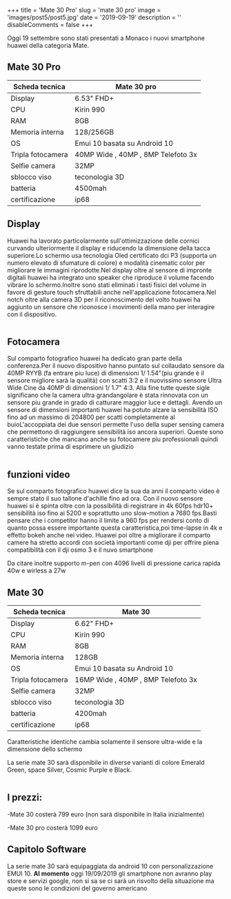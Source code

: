 +++ 
title = 'Mate 30 Pro' 
slug = 'mate 30 pro' 
image = 'images/post5/post5.jpg'
date = '2019-09-19'
description = '' 
disableComments = false
+++

Oggi 19 settembre sono stati presentati a Monaco i nuovi smartphone huawei della categoria Mate.

Mate 30 Pro
-----------

Scheda tecnica|**Mate 30 pro**
--------|----
Display| 6.53" FHD+
CPU|Kirin 990
RAM|8GB
Memoria interna|128/256GB
OS|Emui 10 basata su Android 10
Tripla fotocamera|40MP Wide , 40MP , 8MP Telefoto 3x
Selfie camera|32MP
sblocco viso|teconologia 3D
batteria|4500mah
certificazione|ip68


Display
-------
Huawei ha lavorato particolarmente sull'ottimizzazione delle cornici curvando ulteriormente il display e riducendo la dimensione della tacca superiore.Lo schermo usa tecnologia Oled certificato dci P3 (supporta un numero elevato di sfumature di colore) e modalità cinematic color per migliorare le immagini riprodotte.Nel display oltre al sensore di impronte digitali huawei ha integrato uno speaker che riproduce il volume facendo vibrare lo schermo.Inoltre sono stati eliminati i tasti fisici del volume in favore di gesture touch sfruttabili anche nell'applicazione fotocamera.Nel notch oltre alla camera 3D per il riconoscimento del volto huawei ha aggiunto un sensore che riconosce i movimenti della mano per interagire con il dispositivo.

<div align="center">
<a class="image main" href="https://res.cloudinary.com/maltob03/image/upload/v1569597446/post5/480x270_bvxo7v.jpg" data-lightbox="post2"><img class="image main" src="https://res.cloudinary.com/maltob03/image/upload/v1569597446/post5/480x270_bvxo7v.jpg" alt="" width="" height="" /></a>
</div>

Fotocamera
----------
Sul comparto fotografico huawei ha dedicato gran parte della conferenza.Per il nuovo dispositivo hanno puntato sul collaudato sensore da 40MP RYYB (fa entrare piu luce) di dimensioni 1/ 1.54"(piu grande è il sensore migliore sarà la qualità) con scatti 3:2 e il nuovissimo sensore Ultra Wide Cine da 40MP di dimensioni 1/ 1.7" 4:3.
Alla fine tutte queste sigle significano che la camera ultra grandangolare è stata rinnovata con un sensore piu grande in grado di catturare maggior luce e dettagli.
Avendo un sensore di dimensioni importanti huawei ha potuto alzare la sensibilità ISO fino ad un massimo di 204800 per scatti completamente al buioL'accoppiata dei due sensori permette l'uso della super sensing camera che permettono di raggiungere sensibilità iso ancora superiori. Queste sono caratteristiche che mancano anche su fotocamere piu professionali quindi vanno testate prima di esprimere un giudizio

<div align="center">
<a class="image main" href="https://res.cloudinary.com/maltob03/image/upload/v1569597610/post5/mate30proicona_xkb2q9.jpg" data-lightbox="post2"><img class="image main" src="https://res.cloudinary.com/maltob03/image/upload/v1569597610/post5/mate30proicona_xkb2q9.jpg" alt="" width="" height="" /></a>
</div>

<div align="center">
<a class="image main" href="https://res.cloudinary.com/maltob03/image/upload/v1569597876/post5/gsmarena_003_t8jmxr.jpg" data-lightbox="post2"><img class="image main" src="https://res.cloudinary.com/maltob03/image/upload/v1569597876/post5/gsmarena_003_t8jmxr.jpg" alt="" width="" height="" /></a>
</div>

funzioni video
--------------
Se sul comparto fotografico huawei dice la sua da anni il comparto video è sempre stato il suo tallone d'achille fino ad ora. Con il nuovo sensore huawei si è spinta oltre con la possibilità di registrare in 4k 60fps hdr10+ sensibilità iso fino ai 5200 e soprattutto uno slow-motion a 7680 fps.Basti pensare che i competitor hanno il limite a 960 fps per rendersi conto di quanto possa essere importante questa caratteristica,poi time-lapse in 4k e effetto bokeh anche nei video. Huawei poi oltre a migliorare il comparto camere ha stretto accordi con società importanti come dji per offrire piena compatibilità con il dji osmo 3 e il nuvo smartphone

Da citare inoltre supporto m-pen con 4096 livelli di pressione carica rapida 40w e wirless a 27w

Mate 30
-------
Scheda tecnica|**Mate 30**
--------|----
Display| 6.62" FHD+
CPU|Kirin 990
RAM|8GB
Memoria interna|128GB
OS|Emui 10 basata su Android 10
Tripla fotocamera|16MP Wide , 40MP , 8MP Telefoto 3x
Selfie camera|32MP
sblocco viso|teconologia 3D
batteria|4200mah
certificazione|ip68


Caratteristiche identiche cambia solamente il sensore ultra-wide e la dimensione dello schermo


La serie mate 30 sarà disponibile in diverse varianti di colore Emerald Green, space Silver, Cosmic Purple e Black.

<div align="center">
<a class="image main" href="https://res.cloudinary.com/maltob03/image/upload/v1569598058/post5/872706_wo4sf5.jpg" data-lightbox="post2"><img class="image main" src="https://res.cloudinary.com/maltob03/image/upload/v1569598058/post5/872706_wo4sf5.jpg" alt="" width="" height="" /></a>
</div>

I prezzi:
---------
-Mate 30 costerà  799 euro (non sarà disponibile in Italia inizialmente)

-Mate 30 pro costerà 1099 euro


Capitolo Software
-----------------
La serie mate 30 sarà equipaggiata da android 10 con personalizzazione EMUI 10.
**Al momento** oggi 19/09/2019 gli smartphone non avranno play store e servizi google, non si sa se ci sarà un risvolto della situazione ma queste sono le condizioni del governo americano